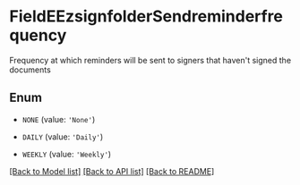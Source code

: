 # FieldEEzsignfolderSendreminderfrequency

Frequency at which reminders will be sent to signers that haven't signed the documents

## Enum

* `NONE` (value: `'None'`)

* `DAILY` (value: `'Daily'`)

* `WEEKLY` (value: `'Weekly'`)

[[Back to Model list]](../README.md#documentation-for-models) [[Back to API list]](../README.md#documentation-for-api-endpoints) [[Back to README]](../README.md)


